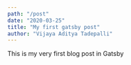 ```yaml
---
path: "/post"
date: "2020-03-25"
title: "My first gatsby post"
author: "Vijaya Aditya Tadepalli"
---
```


This is my very first blog post in Gatsby
